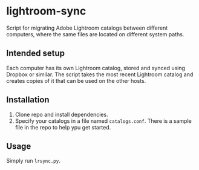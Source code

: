 lightroom-sync
==============

Script for migrating Adobe Lightroom catalogs between different computers, where the same files are located on different system paths.

## Intended setup
Each computer has its own Lightroom catalog, stored and synced using Dropbox or similar. The script takes the most recent Lightroom catalog and creates copies of it that can be used on the other hosts.

## Installation
1. Clone repo and install dependencies.
2. Specify your catalogs in a file named `catalogs.conf`. There is a sample file in the repo to help ypu get started.

## Usage
Simply run `lrsync.py`.
